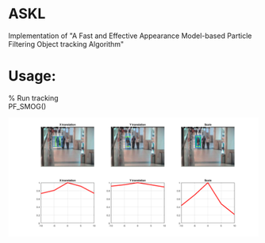 # ASKL
Implementation of "A Fast and Effective Appearance Model-based Particle Filtering Object tracking Algorithm"

# Usage:
% Run tracking<br/>
PF_SMOG()

 ![deformation robustness](deformation.tif)
